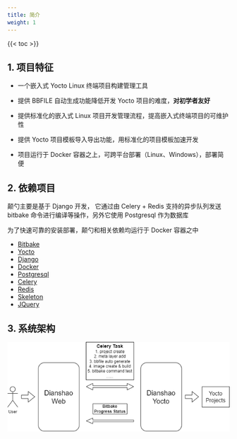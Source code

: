 ```yaml
---
title: 简介
weight: 1
---
```


{{< toc >}}

## 1. 项目特征

- 一个嵌入式 Yocto Linux 终端项目构建管理工具


- 提供 BBFILE 自动生成功能降低开发 Yocto 项目的难度，**对初学者友好**
- 提供标准化的嵌入式 Linux 项目开发管理流程，提高嵌入式终端项目的可维护性
- 提供 Yocto 项目模板导入导出功能，用标准化的项目模板加速开发
- 项目运行于 Docker 容器之上，可跨平台部署（Linux、Windows），部署简便

## 2. 依赖项目

颠勺主要是基于 Django 开发， 它通过由 Celery + Redis 支持的异步队列发送 bitbake 命令进行编译等操作，另外它使用 Postgresql 作为数据库


为了快速可靠的安装部署，颠勺和相关依赖均运行于 Docker 容器之中

* [Bitbake](https://github.com/openembedded/bitbake)
* [Yocto](https://www.yoctoproject.org/)
* [Django](https://www.djangoproject.com/)
* [Docker](https://www.docker.com/)
* [Postgresql](https://www.postgresql.org/)
* [Celery](https://docs.celeryproject.org/en/stable/)
* [Redis](https://redis.io)
* [Skeleton](http://getskeleton.com/)
* [JQuery](https://jquery.com)

## 3. 系统架构
![Example image](/images/architecture.png)